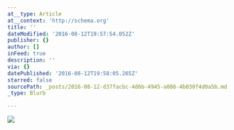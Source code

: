 ```yaml
---
at__type: Article
at__context: 'http://schema.org'
title: ''
dateModified: '2016-08-12T19:57:54.052Z'
publisher: {}
author: []
inFeed: true
description: ''
via: {}
datePublished: '2016-08-12T19:58:05.265Z'
starred: false
sourcePath: _posts/2016-08-12-d37facbc-4d6b-4945-a086-4b030f4d0a5b.md
_type: Blurb

---
```

![](https://the-grid-user-content.s3-us-west-2.amazonaws.com/48e1f852-0ec9-4cda-aae9-edfef8acccd9.jpg)